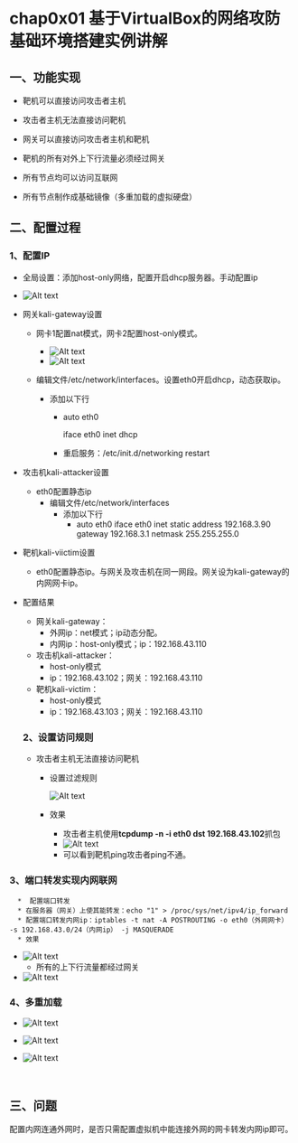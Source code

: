 # chap0x01 基于VirtualBox的网络攻防基础环境搭建实例讲解

## 一、功能实现

*	靶机可以直接访问攻击者主机

- 攻击者主机无法直接访问靶机
- 网关可以直接访问攻击者主机和靶机
- 靶机的所有对外上下行流量必须经过网关
- 所有节点均可以访问互联网


- 所有节点制作成基础镜像（多重加载的虚拟硬盘）

## 二、配置过程

### 1、配置IP

* 全局设置：添加host-only网络，配置开启dhcp服务器。手动配置ip


* ![Alt text](https://github.com/RachelLYY/ns/raw/master/2017-2/Lab1/1.PNG)


* 网关kali-gateway设置

  * 网卡1配置nat模式，网卡2配置host-only模式。

    * ![Alt text](https://github.com/RachelLYY/ns/raw/master/2017-2/Lab1/2.PNG)
    * ![Alt text](https://github.com/RachelLYY/ns/raw/master/2017-2/Lab1/3.PNG)

  * 编辑文件/etc/network/interfaces。设置eth0开启dhcp，动态获取ip。

    * 添加以下行

      * auto eth0 

        iface eth0 inet dhcp 

      * 重启服务：/etc/init.d/networking restart

* 攻击机kali-attacker设置

  * eth0配置静态ip
    * 编辑文件/etc/network/interfaces
      * 添加以下行
        * auto eth0 
          iface eth0 inet static 
          address 192.168.3.90 
          gateway 192.168.3.1 
          netmask 255.255.255.0 

* 靶机kali-viictim设置

  * eth0配置静态ip。与网关及攻击机在同一网段。网关设为kali-gateway的内网网卡ip。

* 配置结果

  * 网关kali-gateway：
    * 外网ip：net模式；ip动态分配。
    * 内网ip：host-only模式；ip：192.168.43.110
  * 攻击机kali-attacker：
    * host-only模式
    * ip：192.168.43.102；网关：192.168.43.110
  * 靶机kali-victim：
    * host-only模式
    * ip：192.168.43.103；网关：192.168.43.110

  ### 2、设置访问规则

  * 攻击者主机无法直接访问靶机

    * 设置过滤规则

      ![Alt text](https://github.com/RachelLYY/ns/raw/master/2017-2/Lab1/4.PNG)

    * 效果

      * 攻击者主机使用**tcpdump -n -i eth0 dst 192.168.43.102**抓包
      * ![Alt text](https://github.com/RachelLYY/ns/raw/master/2017-2/Lab1/5.PNG)
      * 可以看到靶机ping攻击者ping不通。

 ### 3、端口转发实现内网联网

      *  配置端口转发
      * 在服务器（网关）上使其能转发：echo "1" > /proc/sys/net/ipv4/ip_forward
      * 配置端口转发内网ip：iptables -t nat -A POSTROUTING -o eth0（外网网卡） -s 192.168.43.0/24（内网ip） -j MASQUERADE 
      * 效果
   * ![Alt text](https://github.com/RachelLYY/ns/raw/master/2017-2/Lab1/9.PNG)
     * 所有的上下行流量都经过网关
   *  ![Alt text](https://github.com/RachelLYY/ns/raw/master/2017-2/Lab1/10.PNG)

 ### 4、多重加载

   * ![Alt text](https://github.com/RachelLYY/ns/raw/master/2017-2/Lab1/6.PNG)

   * ![Alt text](https://github.com/RachelLYY/ns/raw/master/2017-2/Lab1/7.PNG)

   * ![Alt text](https://github.com/RachelLYY/ns/raw/master/2017-2/Lab1/8.PNG)

      ​

## 三、问题

   配置内网连通外网时，是否只需配置虚拟机中能连接外网的网卡转发内网ip即可。

      ​

      ​
